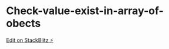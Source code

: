 # Check-value-exist-in-array-of-obects

[Edit on StackBlitz ⚡️](https://stackblitz.com/edit/js-uatzfb)